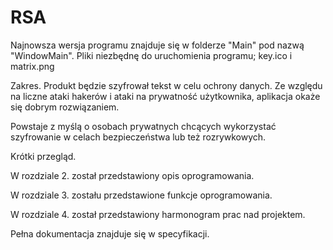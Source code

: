 # RSA


Najnowsza wersja programu znajduje się w folderze "Main" pod nazwą "WindowMain". 
Pliki niezbędnę do uruchomienia programu; key.ico i matrix.png 


Zakres.
Produkt będzie szyfrował tekst w celu ochrony danych.  Ze względu na liczne ataki hakerów i ataki na prywatność użytkownika, aplikacja okaże się dobrym rozwiązaniem.

Powstaje z myślą o osobach prywatnych chcących wykorzystać szyfrowanie w celach bezpieczeństwa lub też rozrywkowych.

Krótki przegląd.

W rozdziale 2. został przedstawiony opis oprogramowania.

W rozdziale 3. zostału przedstawione funkcje oprogramowania.

W rozdziale 4. został przedstawiony harmonogram prac nad projektem.

Pełna dokumentacja znajduje się w specyfikacji.
